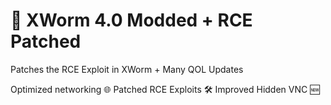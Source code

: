 # 💙 XWorm 4.0 Modded + RCE Patched
Patches the RCE Exploit in XWorm + Many QOL Updates

Optimized networking 🌐
Patched RCE Exploits 🛠️
Improved Hidden VNC 🆕

